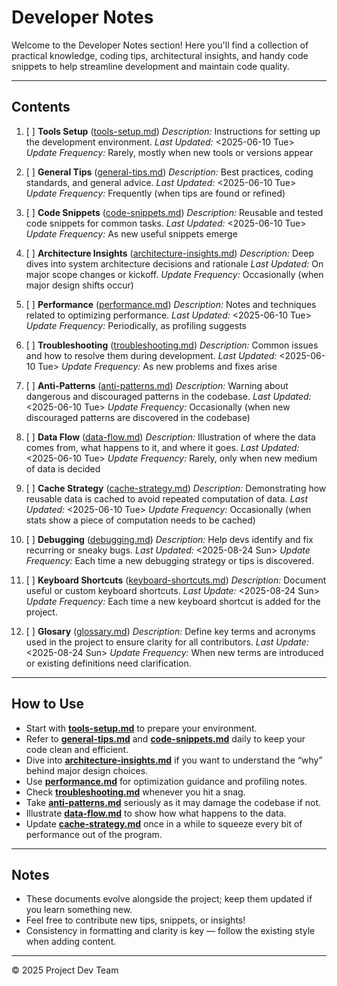 <!--
START OF: docs/dev-notes/README.md
Purpose: This directory contains notes, tips, insights, and reusable resources for developers involved in this project.
Update Frequency: Update this README whenever new documents are added or existing ones get significant updates.
Location: docs/dev-notes/README.md
-->

# Developer Notes

Welcome to the Developer Notes section!
Here you'll find a collection of practical knowledge, coding tips, architectural insights, and handy code snippets to help streamline development and maintain code quality.

---

## Contents

1. [ ] **Tools Setup** ([tools-setup.md](tools-setup.md))
   _Description:_ Instructions for setting up the development environment.
   _Last Updated:_ <2025-06-10 Tue>
   _Update Frequency:_ Rarely, mostly when new tools or versions appear

2. [ ] **General Tips** ([general-tips.md](general-tips.md))
   _Description:_ Best practices, coding standards, and general advice.
   _Last Updated:_ <2025-06-10 Tue>
   _Update Frequency:_ Frequently (when tips are found or refined)

3. [ ] **Code Snippets** ([code-snippets.md](code-snippets.md))
   _Description:_ Reusable and tested code snippets for common tasks.
   _Last Updated:_ <2025-06-10 Tue>
   _Update Frequency:_ As new useful snippets emerge

4. [ ] **Architecture Insights** ([architecture-insights.md](architecture-insights.md))
   _Description:_ Deep dives into system architecture decisions and rationale
   _Last Updated:_ On major scope changes or kickoff.
   _Update Frequency:_ Occasionally (when major design shifts occur)

5. [ ] **Performance** ([performance.md](performance.md))
   _Description:_ Notes and techniques related to optimizing performance.
   _Last Updated:_ <2025-06-10 Tue>
   _Update Frequency:_ Periodically, as profiling suggests

6. [ ] **Troubleshooting** ([troubleshooting.md](troubleshooting.md))
   _Description:_ Common issues and how to resolve them during development.
   _Last Updated:_ <2025-06-10 Tue>
   _Update Frequency:_ As new problems and fixes arise

7. [ ] **Anti-Patterns** ([anti-patterns.md](anti-patterns.md))
   _Description:_ Warning about dangerous and discouraged patterns in the codebase.
   _Last Updated:_ <2025-06-10 Tue>
   _Update Frequency:_ Occasionally (when new discouraged patterns are discovered in the codebase)

8. [ ] **Data Flow** ([data-flow.md](data-flow.md))
   _Description:_ Illustration of where the data comes from, what happens to it, and where it goes.
   _Last Updated:_ <2025-06-10 Tue>
   _Update Frequency:_ Rarely, only when new medium of data is decided

9. [ ] **Cache Strategy** ([cache-strategy.md](cache-strategy.md))
   _Description:_ Demonstrating how reusable data is cached to avoid repeated computation of data.
   _Last Updated:_ <2025-06-10 Tue>
   _Update Frequency:_ Occasionally (when stats show a piece of computation needs to be cached)

10. [ ] **Debugging** ([debugging.md](debugging.md))
   _Description:_ Help devs identify and fix recurring or sneaky bugs.
   _Last Updated:_ <2025-08-24 Sun>
   _Update Frequency:_ Each time a new debugging strategy or tips is discovered.
    
11. [ ] **Keyboard Shortcuts** ([keyboard-shortcuts.md](keyboard-shortcuts.md))
   _Description:_ Document useful or custom keyboard shortcuts.
   _Last Update:_ <2025-08-24 Sun>
   _Update Frequency:_ Each time a new keyboard shortcut is added for the project.

12. [ ] **Glosary** ([glossary.md](glossary.md))
   _Description:_ Define key terms and acronyms used in the project to ensure clarity for all contributors.
   _Last Update:_ <2025-08-24 Sun>
   _Update Frequency:_ When new terms are introduced or existing definitions need clarification.

---

## How to Use

- Start with **[tools-setup.md](tools-setup.md)** to prepare your environment.
- Refer to **[general-tips.md](general-tips.md)** and **[code-snippets.md](code-snippets.md)** daily to keep your code clean and efficient.
- Dive into **[architecture-insights.md](architecture-insights.md)** if you want to understand the “why” behind major design choices.
- Use **[performance.md](performance.md)** for optimization guidance and profiling notes.
- Check **[troubleshooting.md](troubleshooting.md)** whenever you hit a snag.
- Take **[anti-patterns.md](anti-patterns.md)** seriously as it may damage the codebase if not.
- Illustrate **[data-flow.md](data-flow.md)** to show how what happens to the data.
- Update **[cache-strategy.md](cache-strategy.md)** once in a while to squeeze every bit of performance out of the program.

---

## Notes

- These documents evolve alongside the project; keep them updated if you learn something new.
- Feel free to contribute new tips, snippets, or insights!
- Consistency in formatting and clarity is key — follow the existing style when adding content.

---

© 2025 Project Dev Team

<!-- END OF docs/dev-notes/README.md -->
